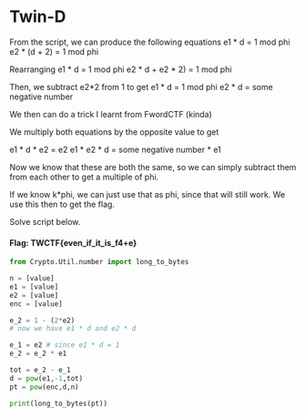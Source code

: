 # Twin-D

From the script, we can produce the following equations
e1 * d = 1 mod phi
e2 * (d + 2) = 1 mod phi

Rearranging
e1 * d = 1 mod phi
e2 * d + e2 * 2) = 1 mod phi

Then, we subtract e2*2 from 1 to get
e1 * d = 1 mod phi
e2 * d = some negative number

We then can do a trick I learnt from FwordCTF (kinda)

We multiply both equations by the opposite value to get

e1 * d * e2 = e2
e1 * e2 * d = some negative number * e1

Now we know that these are both the same, so we can simply subtract them from each other to get a multiple of phi.

If we know k*phi, we can just use that as phi, since that will still work. We use this then to get the flag.

Solve script below.

#### Flag: TWCTF{even_if_it_is_f4+e}

```py
from Crypto.Util.number import long_to_bytes

n = [value]
e1 = [value]
e2 = [value]
enc = [value]

e_2 = 1 - (2*e2)
# now we have e1 * d and e2 * d

e_1 = e2 # since e1 * d = 1
e_2 = e_2 * e1

tot = e_2 - e_1
d = pow(e1,-1,tot)
pt = pow(enc,d,n)

print(long_to_bytes(pt))
```
